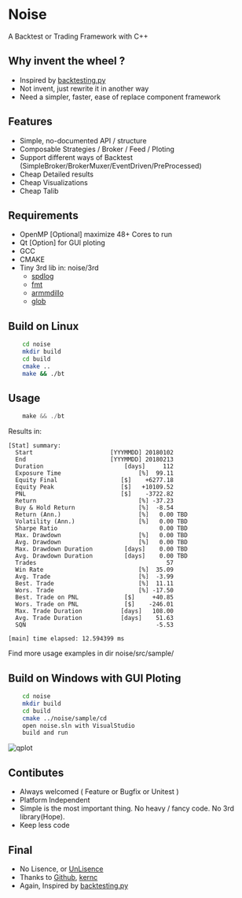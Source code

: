 Noise
=====
A Backtest or Trading Framework with C++


Why invent the wheel ?
------------
* Inspired by [backtesting.py](https://kernc.github.io/backtesting.py)
* Not invent, just rewrite it in another way
* Need a simpler, faster, ease of replace component framework


Features
--------
* Simple, no-documented API / structure
* Composable Strategies / Broker / Feed / Ploting
* Support different ways of Backtest (SimpleBroker/BrokerMuxer/EventDriven/PreProcessed)
* Cheap Detailed results
* Cheap Visualizations
* Cheap Talib

Requirements
------------
- OpenMP [Optional]     maximize 48+ Cores to run
- Qt [Option]           for GUI ploting
- GCC
- CMAKE
- Tiny 3rd lib in: noise/3rd
    - [spdlog](https://github.com/gabime/spdlog)
    - [fmt](https://github.com/fmtlib/fmt)
    - [armmdillo](https://arma.sourceforge.net)
    - [glob](https://github.com/p-ranav/glob)

Build on Linux
--------------
```sh
    cd noise
    mkdir build
    cd build
    cmake ..
    make && ./bt
```

Usage
-----
```c
    make && ./bt
```

Results in:

```text
[Stat] summary:
  Start                      [YYYMMDD] 20180102
  End                        [YYYMMDD] 20180213
  Duration                       [days]     112
  Exposure Time                      [%]  99.11
  Equity Final                  [$]    +6277.18
  Equity Peak                   [$]   +10109.52
  PNL                           [$]    -3722.82
  Return                             [%] -37.23
  Buy & Hold Return                  [%]  -8.54
  Return (Ann.)                      [%]   0.00 TBD
  Volatility (Ann.)                  [%]   0.00 TBD
  Sharpe Ratio                             0.00 TBD
  Max. Drawdown                      [%]   0.00 TBD
  Avg. Drawdown                      [%]   0.00 TBD
  Max. Drawdown Duration         [days]    0.00 TBD
  Avg. Drawdown Duration         [days]    0.00 TBD
  Trades                                     57
  Win Rate                           [%]  35.09
  Avg. Trade                         [%]  -3.99
  Best. Trade                        [%]  11.11
  Wors. Trade                        [%] -17.50
  Best. Trade on PNL             [$]     +40.85
  Wors. Trade on PNL             [$]    -246.01
  Max. Trade Duration           [days]   108.00
  Avg. Trade Duration           [days]    51.63
  SQN                                     -5.53

[main] time elapsed: 12.594399 ms
```

Find more usage examples in dir noise/src/sample/


Build on Windows with GUI Ploting
--------------
```sh
    cd noise
    mkdir build
    cd build
    cmake ../noise/sample/cd
    open noise.sln with VisualStudio
    build and run
```
![qplot](https://bg-so-1.zippyimage.com/2023/03/12/4f0a4a172cc3761cf68bee597bb7612d.png)

Contibutes
----------
- Always welcomed ( Feature or Bugfix or Unitest )
- Platform Independent
- Simple is the most important thing. No heavy / fancy code. No 3rd library(Hope).
- Keep less code

Final
-----
* No Lisence, or [UnLisence](https://unlicense.org/)
* Thanks to [Github](https://github.com/), [kernc](https://github.com/kernc)
* Again, Inspired by [backtesting.py](https://kernc.github.io/backtesting.py)
